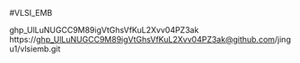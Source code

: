 #VLSI_EMB

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   
https://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@github.com/jingu1/vlsiemb.git
